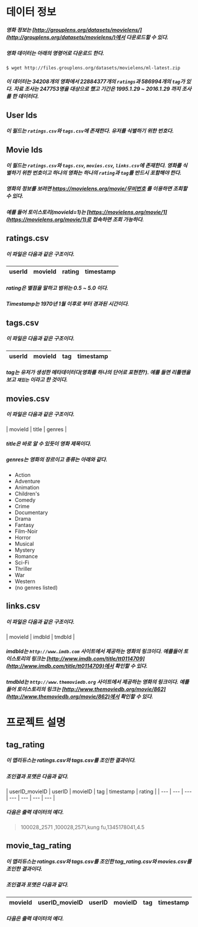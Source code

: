 # 데이터 정보 
##### 영화 정보는 [http://grouplens.org/datasets/movielens/](http://grouplens.org/datasets/movielens/)에서 다운로드할 수 있다. 
##### 영화 데이터는 아래의 명령어로 다운로드 한다.
```
$ wget http://files.grouplens.org/datasets/movielens/ml-latest.zip
```
##### 이 데이터는 34208개의 영화에서 22884377개의 `ratings`과 586994개의 `tag`가 있다. 자료 조사는 247753명을 대상으로 했고 기간은 1995.1.29 ~ 2016.1.29 까지 조사를 한 데이터다.

## User Ids
##### 이 필드는 `ratings.csv`와 `tags.csv`에 존재한다. 유저를 식별하기 위한 번호다.

## Movie Ids
##### 이 필드는 `ratings.csv`와 `tags.csv`, `movies.csv`, `links.csv`에 존재한다. 영화를 식별하기 위한 번호이고 하나의 영화는 하나의 `rating`과 `tag`를 반드시 포함해야 한다.
##### 영화의 정보를 보려면 <https://movielens.org/movie/무비번호> 를 이용하면 조회할 수 있다.
##### 예를 들어 토이스토리(movieId=1)는 [https://movielens.org/movie/1](https://movielens.org/movie/1)로 접속하면 조회 가능하다.

## ratings.csv
##### 이 파일은 다음과 같은 구조이다.
| userId | movieId | rating | timestamp |
| --- | --- | --- | --- |
##### rating은 별점을 말하고 범위는 0.5 ~ 5.0 이다.
##### Timestamp는 1970년 1월 이후로 부터 경과된 시간이다.

## tags.csv
##### 이 파일은 다음과 같은 구조이다.
| userId | movieId | tag | timestamp |
| --- | --- | --- | --- |
##### tag는 유저가 생성한 메타데이터다(영화를 하나의 단어로 표현한?). 예를 들면 리틀맨을 보고 `재밌는` 이라고 한 것이다.

## movies.csv
##### 이 파일은 다음과 같은 구조이다.
| movieId | title | genres |
##### title은 바로 알 수 있듯이 영화 제목이다.
##### genres는 영화의 장르이고 종류는 아래와 같다.
* Action
* Adventure
* Animation
* Children's
* Comedy
* Crime
* Documentary
* Drama
* Fantasy
* Film-Noir
* Horror
* Musical
* Mystery
* Romance
* Sci-Fi
* Thriller
* War
* Western
* (no genres listed)

## links.csv
##### 이 파일은 다음과 같은 구조이다.
| movieId | imdbId | tmdbId |

##### imdbId는 `http://www.imdb.com` 사이트에서 제공하는 영화의 링크이다. 예를들어 토이스토리의 링크는 [http://www.imdb.com/title/tt0114709](http://www.imdb.com/title/tt0114709)에서 확인할 수 있다.
##### tmdbId는 `http://www.themoviedb.org` 사이트에서 제공하는 영화의 링크이다. 예를들어 토이스토리의 링크는 [http://www.themoviedb.org/movie/862](http://www.themoviedb.org/movie/862)에서 확인할 수 있다.

# 프로젝트 설명
## tag_rating
##### 이 맵리듀스는 ratings.csv와 tags.csv를 조인한 결과이다.
##### 조인결과 포맷은 다음과 같다.
| userID_movieID | userID | movieID | tag | timestamp | rating |
| --- | --- | --- | --- | --- | --- | --- |

##### 다음은 출력 데이터의 예다.
> 100028_2571     ,100028,2571,kung fu,1345178041,4.5

## movie_tag_rating
##### 이 맵리듀스는 ratings.csv와 tags.csv를 조인한 tag_rating.csv와 movies.csv를 조인한 결과이다.
##### 조인결과 포맷은 다음과 같다.
| movieId | userID_movieID | userID | movieID | tag | timestamp | rating | title | genres |
| --- | --- | --- | --- | --- | --- | --- | --- | --- |

##### 다음은 출력 데이터의 예다.


